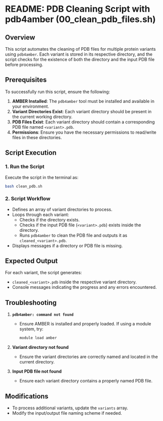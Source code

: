 # README: PDB Cleaning Script with pdb4amber (00_clean_pdb_files.sh)

## Overview
This script automates the cleaning of PDB files for multiple protein variants using `pdb4amber`. Each variant is stored in its respective directory, and the script checks for the existence of both the directory and the input PDB file before processing.

## Prerequisites
To successfully run this script, ensure the following:

1. **AMBER Installed**: The `pdb4amber` tool must be installed and available in your environment.
2. **Variant Directories Exist**: Each variant directory should be present in the current working directory.
3. **PDB Files Exist**: Each variant directory should contain a corresponding PDB file named `<variant>.pdb`.
4. **Permissions**: Ensure you have the necessary permissions to read/write files in these directories.

## Script Execution

### 1. Run the Script
Execute the script in the terminal as:

```bash
bash clean_pdb.sh
```

### 2. Script Workflow
- Defines an array of variant directories to process.
- Loops through each variant:
  - Checks if the directory exists.
  - Checks if the input PDB file (`<variant>.pdb`) exists inside the directory.
  - Runs `pdb4amber` to clean the PDB file and outputs it as `cleaned_<variant>.pdb`.
- Displays messages if a directory or PDB file is missing.

## Expected Output
For each variant, the script generates:
- `cleaned_<variant>.pdb` inside the respective variant directory.
- Console messages indicating the progress and any errors encountered.

## Troubleshooting
1. **`pdb4amber: command not found`**
   - Ensure AMBER is installed and properly loaded. If using a module system, try:
     ```bash
     module load amber
     ```

2. **Variant directory not found**
   - Ensure the variant directories are correctly named and located in the current directory.

3. **Input PDB file not found**
   - Ensure each variant directory contains a properly named PDB file.

## Modifications
- To process additional variants, update the `variants` array.
- Modify the input/output file naming scheme if needed.
